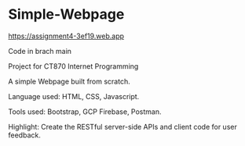 # Simple-Webpage

https://assignment4-3ef19.web.app

Code in brach main 

Project for CT870 Internet Programming

A simple Webpage built from scratch. 

Language used: HTML, CSS, Javascript. 

Tools used: Bootstrap, GCP Firebase, Postman.

Highlight: Create the RESTful server-side APIs and client code for user feedback.
